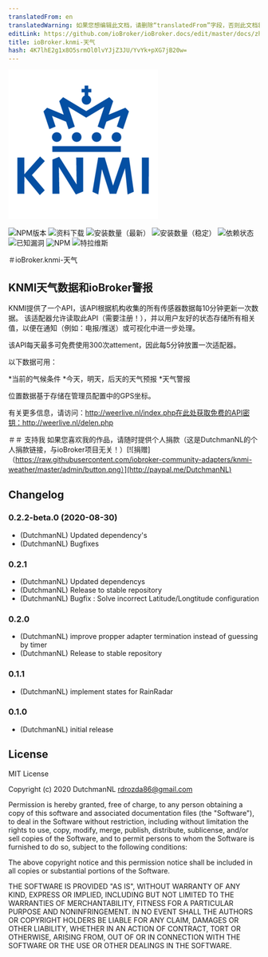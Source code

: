 ```yaml
---
translatedFrom: en
translatedWarning: 如果您想编辑此文档，请删除“translatedFrom”字段，否则此文档将再次自动翻译
editLink: https://github.com/ioBroker/ioBroker.docs/edit/master/docs/zh-cn/adapterref/iobroker.knmi-weather/README.md
title: ioBroker.knmi-天气
hash: 4K7lhE2g1x8O5srmOl0lvYJjZ3JU/YvYk+pXG7jB20w=
---
```

![商标](../../../en/adapterref/iobroker.knmi-weather/admin/knmi-weather.png)

![NPM版本](http://img.shields.io/npm/v/iobroker.knmi-weather.svg)
![资料下载](https://img.shields.io/npm/dm/iobroker.knmi-weather.svg)
![安装数量（最新）](http://iobroker.live/badges/knmi-weather-installed.svg)
![安装数量（稳定）](http://iobroker.live/badges/knmi-weather-stable.svg)
![依赖状态](https://img.shields.io/david/iobroker-community-adapters/ioBroker.knmi-weather.svg)
![已知漏洞](https://snyk.io/test/github/iobroker-community-adapters/ioBroker.knmi-weather/badge.svg)
![NPM](https://nodei.co/npm/ioBroker.knmi-weather.png?downloads=true)
![特拉维斯](http://img.shields.io/travis/iobroker-community-adapters/iobroker.knmi-weather/master.svg)

＃ioBroker.knmi-天气
## KNMI天气数据和ioBroker警报
KNMI提供了一个API，该API根据机构收集的所有传感器数据每10分钟更新一次数据。
该适配器允许读取此API（需要注册！），并以用户友好的状态存储所有相关值，以便在通知（例如：电报/推送）或可视化中进一步处理。

该API每天最多可免费使用300次attement，因此每5分钟放置一次适配器。

以下数据可用：

*当前的气候条件
*今天，明天，后天的天气预报
*天气警报

位置数据基于存储在管理员配置中的GPS坐标。

有关更多信息，请访问：http://weerlive.nl/index.php在此处获取免费的API密钥：http://weerlive.nl/delen.php

＃＃ 支持我
如果您喜欢我的作品，请随时提供个人捐款（这是DutchmanNL的个人捐款链接，与ioBroker项目无关！）[![捐赠]（https://raw.githubusercontent.com/iobroker-community-adapters/knmi-weather/master/admin/button.png）](http://paypal.me/DutchmanNL)

## Changelog
<!--
	Placeholder for the next version (at the beginning of the line):
	### __WORK IN PROGRESS__
-->

### 0.2.2-beta.0 (2020-08-30)
* (DutchmanNL) Updated dependency's
* (DutchmanNL) Bugfixes

### 0.2.1
* (DutchmanNL) Updated dependencys
* (DutchmanNL) Release to stable repository
* (DutchmanNL) Bugfix : Solve incorrect Latitude/Longtitude configuration

### 0.2.0
* (DutchmanNL) improve propper adapter termination instead of guessing by timer
* (DutchmanNL) Release to stable repository

### 0.1.1
* (DutchmanNL) implement states for RainRadar

### 0.1.0
* (DutchmanNL) initial release

## License
MIT License

Copyright (c) 2020 DutchmanNL <rdrozda86@gmail.com>

Permission is hereby granted, free of charge, to any person obtaining a copy
of this software and associated documentation files (the "Software"), to deal
in the Software without restriction, including without limitation the rights
to use, copy, modify, merge, publish, distribute, sublicense, and/or sell
copies of the Software, and to permit persons to whom the Software is
furnished to do so, subject to the following conditions:

The above copyright notice and this permission notice shall be included in all
copies or substantial portions of the Software.

THE SOFTWARE IS PROVIDED "AS IS", WITHOUT WARRANTY OF ANY KIND, EXPRESS OR
IMPLIED, INCLUDING BUT NOT LIMITED TO THE WARRANTIES OF MERCHANTABILITY,
FITNESS FOR A PARTICULAR PURPOSE AND NONINFRINGEMENT. IN NO EVENT SHALL THE
AUTHORS OR COPYRIGHT HOLDERS BE LIABLE FOR ANY CLAIM, DAMAGES OR OTHER
LIABILITY, WHETHER IN AN ACTION OF CONTRACT, TORT OR OTHERWISE, ARISING FROM,
OUT OF OR IN CONNECTION WITH THE SOFTWARE OR THE USE OR OTHER DEALINGS IN THE
SOFTWARE.